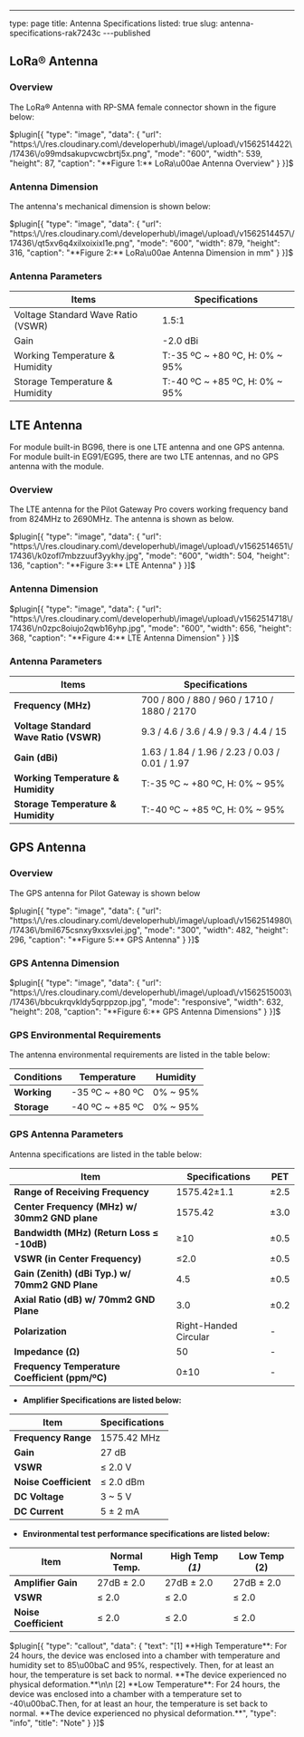 ---
type: page
title: Antenna Specifications
listed: true
slug: antenna-specifications-rak7243c
---published

## LoRa® Antenna

### Overview

The LoRa® Antenna with RP-SMA female connector shown in the figure below:

$plugin[{
    "type": "image",
    "data": {
        "url": "https:\/\/res.cloudinary.com\/developerhub\/image\/upload\/v1562514422\/17436\/o99mdsakupvcwcbrtj5x.png",
        "mode": "600",
        "width": 539,
        "height": 87,
        "caption": "**Figure 1:** LoRa\u00ae Antenna Overview"
    }
}]$

### Antenna Dimension

The antenna's mechanical dimension is shown below:

$plugin[{
    "type": "image",
    "data": {
        "url": "https:\/\/res.cloudinary.com\/developerhub\/image\/upload\/v1562514457\/17436\/qt5xv6q4xilxoixixl1e.png",
        "mode": "600",
        "width": 879,
        "height": 316,
        "caption": "**Figure 2:** LoRa\u00ae Antenna Dimension in mm"
    }
}]$

### Antenna Parameters

| Items | Specifications | 
| ---- | ---- | 
| Voltage Standard Wave Ratio (VSWR) | 1.5:1 | 
| Gain | -2.0 dBi | 
| Working Temperature & Humidity | T:-35 ºC ~ +80 ºC, H: 0% ~ 95% | 
| Storage Temperature & Humidity | T:-40 ºC ~ +85 ºC, H: 0% ~ 95% | 


## LTE Antenna

For module built-in BG96, there is one LTE antenna and one GPS antenna. For module
built-in EG91/EG95, there are two LTE antennas, and no GPS antenna with the module.

### Overview

The LTE antenna for the Pilot Gateway Pro covers working frequency band
from 824MHz to 2690MHz. The antenna is shown as below.

$plugin[{
    "type": "image",
    "data": {
        "url": "https:\/\/res.cloudinary.com\/developerhub\/image\/upload\/v1562514651\/17436\/k0zofl7mbzzuuf3yykhy.jpg",
        "mode": "600",
        "width": 504,
        "height": 136,
        "caption": "**Figure 3:** LTE Antenna"
    }
}]$

### Antenna Dimension

$plugin[{
    "type": "image",
    "data": {
        "url": "https:\/\/res.cloudinary.com\/developerhub\/image\/upload\/v1562514718\/17436\/n0zpc8oiujo2qwb16yhp.jpg",
        "mode": "600",
        "width": 656,
        "height": 368,
        "caption": "**Figure 4:** LTE Antenna Dimension"
    }
}]$

### Antenna Parameters

| **Items** | **Specifications** | 
| ---- | ---- | 
| **Frequency (MHz)** | 700 / 800 / 880 / 960 / 1710 / 1880 / 2170 | 
| **Voltage Standard<br>Wave Ratio (VSWR)** | 9.3 / 4.6 / 3.6 / 4.9 / 9.3 / 4.4 / 15 | 
| **Gain (dBi)** | 1.63 / 1.84 /  1.96 / 2.23 / 0.03 / 0.01 / 1.97 | 
| **Working Temperature & Humidity** | T:-35 ºC ~ +80 ºC, H: 0% ~ 95% | 
| **Storage Temperature & Humidity** | T:-40 ºC ~ +85 ºC, H: 0% ~ 95% | 


## GPS Antenna

### Overview

The GPS antenna for Pilot Gateway is shown below

$plugin[{
    "type": "image",
    "data": {
        "url": "https:\/\/res.cloudinary.com\/developerhub\/image\/upload\/v1562514980\/17436\/bmil675csnxy9xxsvlei.jpg",
        "mode": "300",
        "width": 482,
        "height": 296,
        "caption": "**Figure 5:** GPS Antenna"
    }
}]$

### GPS Antenna Dimension

$plugin[{
    "type": "image",
    "data": {
        "url": "https:\/\/res.cloudinary.com\/developerhub\/image\/upload\/v1562515003\/17436\/bbcukrqvkldy5qrppzop.jpg",
        "mode": "responsive",
        "width": 632,
        "height": 208,
        "caption": "**Figure 6:** GPS Antenna Dimensions"
    }
}]$

### GPS Environmental Requirements

The antenna environmental requirements are listed in the table below:

| **Conditions** | **Temperature** | **Humidity** | 
| ---- | ---- | ---- | 
| **Working** | -35 ºC ~ +80 ºC | 0% ~ 95% | 
| **Storage** | -40 ºC ~ +85 ºC | 0% ~ 95% | 


### GPS Antenna Parameters

Antenna specifications are listed in the table below:

| **Item** | **Specifications** | **PET** | 
| ---- | ---- | ---- | 
| **Range of Receiving Frequency** | 1575.42±1.1 | ±2.5 | 
| **Center Frequency (MHz) w/ 30mm2 GND plane** | 1575.42 | ±3.0 | 
| **Bandwidth (MHz) (Return Loss ≤ -10dB)** | ≥10 | ±0.5 | 
| **VSWR (in Center Frequency)** | ≤2.0 | ±0.5 | 
| **Gain (Zenith) (dBi Typ.) w/ 70mm2 GND Plane** | 4.5 | ±0.5 | 
| **Axial Ratio (dB) w/ 70mm2 GND Plane** | 3.0 | ±0.2 | 
| **Polarization** | Right-Handed Circular | - | 
| **Impedance (Ω)** | 50 | - | 
| **Frequency Temperature Coefficient (ppm/ºC)** | 0±10 | - | 


- **Amplifier Specifications are listed below:**

| **Item** | **Specifications** | 
| ---- | ---- | 
| **Frequency Range** | 1575.42 MHz | 
| **Gain** | 27 dB | 
| **VSWR** | ≤ 2.0 V | 
| **Noise Coefficient** | ≤ 2.0 dBm | 
| **DC Voltage** | 3 ~ 5 V | 
| **DC Current** | 5 ± 2 mA | 


- **Environmental test performance specifications are listed below:**

| **Item** | **Normal Temp.** | **High Temp _(1)_** | **Low Temp (2)** | 
| ---- | ---- | ---- | ---- | 
| **Amplifier Gain** | 27dB ± 2.0 | 27dB ± 2.0 | 27dB ± 2.0 | 
| **VSWR** | ≤ 2.0 | ≤ 2.0 | ≤ 2.0 | 
| **Noise Coefficient** | ≤ 2.0 | ≤ 2.0 | ≤ 2.0 | 


$plugin[{
    "type": "callout",
    "data": {
        "text": "[1] **High Temperature**: For 24 hours, the device was enclosed into a chamber with temperature and humidity set to 85\u00baC and 95%, respectively. Then, for at least an hour, the temperature is set back to normal. **The device experienced no physical deformation.**\n\n [2] **Low Temperature**: For 24 hours, the device was enclosed into a chamber with a temperature set to -40\u00baC.Then, for at least an hour, the temperature is set back to normal. **The device experienced no physical deformation.**",
        "type": "info",
        "title": "Note"
    }
}]$


